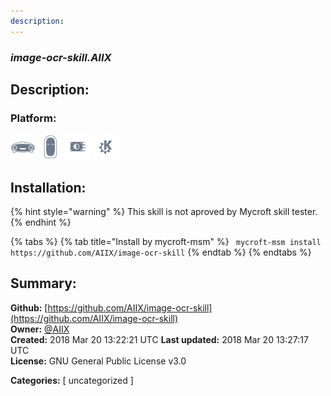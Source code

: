 ```yaml
---
description: 
---
```


### _image-ocr-skill.AIIX_  
## Description:  
  
  
  
### Platform:  
 ![Mark I](../.gitbook/assets/mark-1-icon.png)  ![Mark II](../.gitbook/assets/mark-2-icon.png)  ![Picroft](../.gitbook/assets/picroft-icon.png)  ![plasmoid](../.gitbook/assets/kde.png)   
## Installation:  
{% hint style="warning" %}
This skill is not aproved by Mycroft skill tester.
{% endhint %}
    
{% tabs %}
{% tab title="Install by mycroft-msm" %}
``` mycroft-msm install https://github.com/AIIX/image-ocr-skill```
{% endtab %}
  {% endtabs %}
    
## Summary:  
**Github:** [https://github.com/AIIX/image-ocr-skill](https://github.com/AIIX/image-ocr-skill)  
**Owner:** [@AIIX](https://github.com/AIIX)  
**Created:** 2018 Mar 20 13:22:21 UTC  **Last updated:** 2018 Mar 20 13:27:17 UTC  
**License:** GNU General Public License v3.0  
  
**Categories:** [ uncategorized ]   
